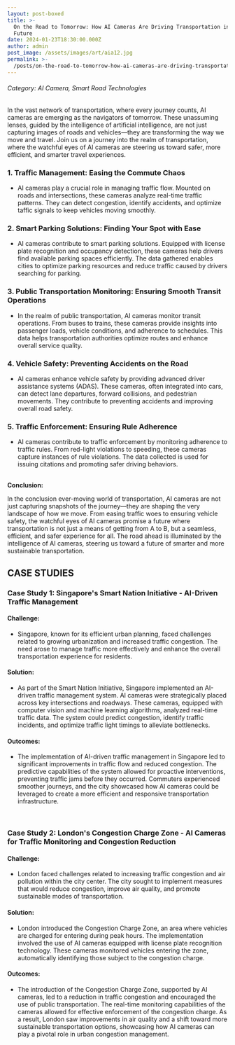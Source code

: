 ```yaml
---
layout: post-boxed
title: >-
  On the Road to Tomorrow: How AI Cameras Are Driving Transportation into the
  Future
date: 2024-01-23T18:30:00.000Z
author: admin
post_image: /assets/images/art/aia12.jpg
permalink: >-
  /posts/on-the-road-to-tomorrow-how-ai-cameras-are-driving-transportation-into-the-future
---
```


###### Category: AI Camera, Smart Road Technologies

In the vast network of transportation, where every journey counts, AI cameras are emerging as the navigators of tomorrow. These unassuming lenses, guided by the intelligence of artificial intelligence, are not just capturing images of roads and vehicles—they are transforming the way we move and travel. Join us on a journey into the realm of transportation, where the watchful eyes of AI cameras are steering us toward safer, more efficient, and smarter travel experiences.

### 1. Traffic Management: Easing the Commute Chaos

* AI cameras play a crucial role in managing traffic flow. Mounted on roads and intersections, these cameras analyze real-time traffic patterns. They can detect congestion, identify accidents, and optimize taffic signals to keep vehicles moving smoothly.

### 2. Smart Parking Solutions: Finding Your Spot with Ease

* AI cameras contribute to smart parking solutions. Equipped with license plate recognition and occupancy detection, these cameras help drivers find available parking spaces efficiently. The data gathered enables cities to optimize parking resources and reduce traffic caused by drivers searching for parking.

### 3. Public Transportation Monitoring: Ensuring Smooth Transit Operations

* In the realm of public transportation, AI cameras monitor transit operations. From buses to trains, these cameras provide insights into passenger loads, vehicle conditions, and adherence to schedules. This data helps transportation authorities optimize routes and enhance overall service quality.

### 4. Vehicle Safety: Preventing Accidents on the Road

* AI cameras enhance vehicle safety by providing advanced driver assistance systems (ADAS). These cameras, often integrated into cars, can detect lane departures, forward collisions, and pedestrian movements. They contribute to preventing accidents and improving overall road safety.

### 5. Traffic Enforcement: Ensuring Rule Adherence

* AI cameras contribute to traffic enforcement by monitoring adherence to traffic rules. From red-light violations to speeding, these cameras capture instances of rule violations. The data collected is used for issuing citations and promoting safer driving behaviors.

<br>
<b>Conclusion:</b>
<p>
In the conclusion ever-moving world of transportation, AI cameras are not just capturing snapshots of the journey—they are shaping the very landscape of how we move. From easing traffic woes to ensuring vehicle safety, the watchful eyes of AI cameras promise a future where transportation is not just a means of getting from A to B, but a seamless, efficient, and safer experience for all. The road ahead is illuminated by the intelligence of AI cameras, steering us toward a future of smarter and more sustainable transportation.
</p>

## CASE STUDIES

### Case Study 1: Singapore's Smart Nation Initiative - AI-Driven Traffic Management

#### Challenge:

* Singapore, known for its efficient urban planning, faced challenges related to growing urbanization and increased traffic congestion. The need arose to manage traffic more effectively and enhance the overall transportation experience for residents.

#### Solution:

* As part of the Smart Nation Initiative, Singapore implemented an AI-driven traffic management system. AI cameras were strategically placed across key intersections and roadways. These cameras, equipped with computer vision and machine learning algorithms, analyzed real-time traffic data. The system could predict congestion, identify traffic incidents, and optimize traffic light timings to alleviate bottlenecks.

#### Outcomes:

* The implementation of AI-driven traffic management in Singapore led to significant improvements in traffic flow and reduced congestion. The predictive capabilities of the system allowed for proactive interventions, preventing traffic jams before they occurred. Commuters experienced smoother journeys, and the city showcased how AI cameras could be leveraged to create a more efficient and responsive transportation infrastructure.

<br>

### Case Study 2: London's Congestion Charge Zone - AI Cameras for Traffic Monitoring and Congestion Reduction

#### Challenge:

* London faced challenges related to increasing traffic congestion and air pollution within the city center. The city sought to implement measures that would reduce congestion, improve air quality, and promote sustainable modes of transportation.

#### Solution:

* London introduced the Congestion Charge Zone, an area where vehicles are charged for entering during peak hours. The implementation involved the use of AI cameras equipped with license plate recognition technology. These cameras monitored vehicles entering the zone, automatically identifying those subject to the congestion charge.

#### Outcomes:

* The introduction of the Congestion Charge Zone, supported by AI cameras, led to a reduction in traffic congestion and encouraged the use of public transportation. The real-time monitoring capabilities of the cameras allowed for effective enforcement of the congestion charge. As a result, London saw improvements in air quality and a shift toward more sustainable transportation options, showcasing how AI cameras can play a pivotal role in urban congestion management.
